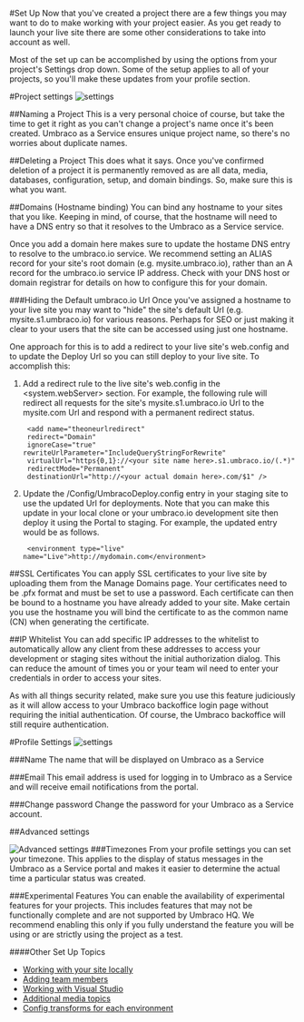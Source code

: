 #Set Up
Now that you've created a project there are a few things you may want to do to make working with your project easier. As you get ready to launch your live site there are some other considerations to take into account as well.

Most of the set up can be accomplished by using the options from your project's Settings drop down. Some of the setup applies to all of your projects, so you'll make these updates from your profile section.

#Project settings
![settings](images/settings.jpg)

##Naming a Project
This is a very personal choice of course, but take the time to get it right as you can't change a project's name once it's been created.  Umbraco as a Service ensures unique project name, so there's no worries about duplicate names.

##Deleting a Project
This does what it says. Once you've confirmed deletion of a project it is permanently removed as are all data, media, databases, configuration, setup, and domain bindings. So, make sure this is what you want.

##Domains (Hostname binding)
You can bind any hostname to your sites that you like. Keeping in mind, of course, that the hostname will need to have a DNS entry so that it resolves to the Umbraco as a Service service.

Once you add a domain here makes sure to update the hostame DNS entry to resolve to the umbraco.io service. We recommend setting an ALIAS record for your site's root domain (e.g. mysite.umbraco.io), rather than an A record for the umbraco.io service IP address. Check with your DNS host or domain registrar for details on how to configure this for your domain.

###Hiding the Default umbraco.io Url
Once you've assigned a hostname to your live site you may want to "hide" the site's default Url (e.g. mysite.s1.umbraco.io) for various reasons. Perhaps for SEO or just making it clear to your users that the site can be accessed using just one hostname.

One approach for this is to add a redirect to your live site's web.config and to update the Deploy Url so you can still deploy to your live site. To accomplish this:

1. Add a redirect rule to the live site's web.config in the <system.webServer><httpRedirect> section. For example, the following rule will redirect all requests for the site's mysite.s1.umbraco.io Url to the mysite.com Url and respond with a permanent redirect status.

        <add name="theoneurlredirect"
        redirect="Domain"
        ignoreCase="true" rewriteUrlParameter="IncludeQueryStringForRewrite"
        virtualUrl="https{0,1}://<your site name here>.s1.umbraco.io/(.*)"
        redirectMode="Permanent"
        destinationUrl="http://<your actual domain here>.com/$1" />

2. Update the /Config/UmbracoDeploy.config entry in your staging site to use the updated Url for deployments. Note that you can make this update in your local clone or your umbraco.io development site then deploy it using the Portal to staging. For example, the updated entry would be as follows.

        <environment type="live" name="Live">http://mydomain.com</environment>

##SSL Certificates
You can apply SSL certificates to your live site by uploading them from the Manage Domains page. Your certificates need to be .pfx format and must be set to use a password. Each certificate can then be bound to a hostname you have already added to your site. Make certain you use the hostname you will bind the certificate to as the common name (CN) when generating the certificate.

##IP Whitelist
You can add specific IP addresses to the whitelist to automatically allow any client from these addresses to access your development or staging sites without the initial authorization dialog. This can reduce the amount of times you or your team wil need to enter your credentials in order to access your sites.

As with all things security related, make sure you use this feature judiciously as it will allow access to your Umbraco backoffice login page without requiring the initial authentication. Of course, the Umbraco backoffice will still require authentication.

#Profile Settings
![settings](images/profile.jpg)

###Name
The name that will be displayed on Umbraco as a Service

###Email
This email address is used for logging in to Umbraco as a Service and will receive email notifications from the portal.

###Change password
Change the password for your Umbraco as a Service account.

##Advanced settings

![Advanced settings](images/advanced.jpg)
###Timezones
From your profile settings you can set your timezone. This applies to the display of status messages in the Umbraco as a Service portal and makes it easier to determine the actual time a particular status was created.

###Experimental Features
You can enable the availability of experimental features for your projects. This includes features that may not be functionally complete and are not supported by Umbraco HQ. We recommend enabling this only if you fully understand the feature you will be using or are strictly using the project as a test.

####Other Set Up Topics
 - [Working with your site locally](Working-Locally/)
 - [Adding team members](Team-Members/)
 - [Working with Visual Studio](Visual-Studio/)
 - [Additional media topics](Media/)
 - [Config transforms for each environment](Config-Transforms/)
